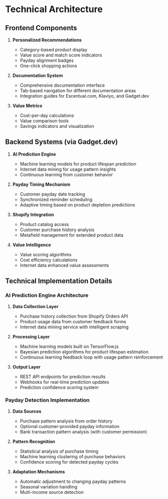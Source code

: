 
# Technical Architecture

## Frontend Components

1. **Personalized Recommendations**
   - Category-based product display
   - Value score and match score indicators
   - Payday alignment badges
   - One-click shopping actions

2. **Documentation System**
   - Comprehensive documentation interface
   - Tab-based navigation for different documentation areas
   - Integration guides for Escentual.com, Klaviyo, and Gadget.dev

3. **Value Metrics**
   - Cost-per-day calculations
   - Value comparison tools
   - Savings indicators and visualization

## Backend Systems (via Gadget.dev)

1. **AI Prediction Engine**
   - Machine learning models for product lifespan prediction
   - Internet data mining for usage pattern insights
   - Continuous learning from customer behavior

2. **Payday Timing Mechanism**
   - Customer payday date tracking
   - Synchronized reminder scheduling
   - Adaptive timing based on product depletion predictions

3. **Shopify Integration**
   - Product catalog access
   - Customer purchase history analysis
   - Metafield management for extended product data

4. **Value Intelligence**
   - Value scoring algorithms
   - Cost efficiency calculations
   - Internet data enhanced value assessments

## Technical Implementation Details

### AI Prediction Engine Architecture

1. **Data Collection Layer**
   - Purchase history collection from Shopify Orders API
   - Product usage data from customer feedback forms
   - Internet data mining service with intelligent scraping

2. **Processing Layer**
   - Machine learning models built on TensorFlow.js
   - Bayesian prediction algorithms for product lifespan estimation
   - Continuous learning feedback loop with usage pattern reinforcement

3. **Output Layer**
   - REST API endpoints for prediction results
   - Webhooks for real-time prediction updates
   - Prediction confidence scoring system

### Payday Detection Implementation

1. **Data Sources**
   - Purchase pattern analysis from order history
   - Optional customer-provided payday information
   - Bank transaction pattern analysis (with customer permission)

2. **Pattern Recognition**
   - Statistical analysis of purchase timing
   - Machine learning clustering of purchase behaviors
   - Confidence scoring for detected payday cycles

3. **Adaptation Mechanisms**
   - Automatic adjustment to changing payday patterns
   - Seasonal variation handling
   - Multi-income source detection
